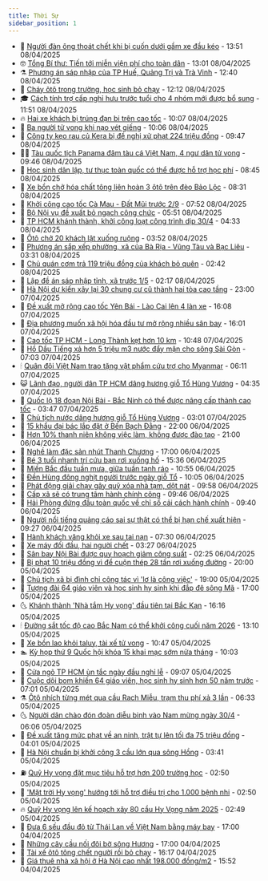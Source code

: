```yaml
---
title: Thời Sự
sidebar_position: 1
---
```


<!-- vnexpress-thoi-su:START -->
- 🦒 [Người đàn ông thoát chết khi bị cuốn dưới gầm xe đầu kéo](https://vnexpress.net/nguoi-dan-ong-thoat-chet-khi-bi-cuon-duoi-gam-xe-dau-keo-4871517.html) - 13:51 08/04/2025
- 🤓 [Tổng Bí thư: Tiến tới miễn viện phí cho toàn dân](https://vnexpress.net/tong-bi-thu-tien-toi-mien-vien-phi-cho-toan-dan-4871502.html) - 13:01 08/04/2025
- ⚗️ [Phương án sáp nhập của TP Huế, Quảng Trị và Trà Vinh](https://vnexpress.net/phuong-an-sap-nhap-cua-tp-hue-quang-tri-va-tra-vinh-4871385.html) - 12:40 08/04/2025
- 🌊 [Cháy ôtô trong trường, học sinh bỏ chạy](https://vnexpress.net/chay-oto-trong-truong-hoc-sinh-bo-chay-4871488.html) - 12:12 08/04/2025
- 🎓 [Cách tính trợ cấp nghỉ hưu trước tuổi cho 4 nhóm mới được bổ sung](https://vnexpress.net/cach-tinh-tro-cap-nghi-huu-truoc-tuoi-cho-4-nhom-moi-duoc-bo-sung-4871426.html) - 11:51 08/04/2025
- 🔥 [Hai xe khách bị trúng đạn bi trên cao tốc](https://vnexpress.net/hai-xe-khach-bi-trung-dan-bi-tren-cao-toc-4871391.html) - 10:07 08/04/2025
- 🦏 [Ba người tử vong khi nạo vét giếng](https://vnexpress.net/ba-nguoi-tu-vong-khi-nao-vet-gieng-4871447.html) - 10:06 08/04/2025
- 👺 [Công ty kẹo rau củ Kera bị đề nghị xử phạt 224 triệu đồng](https://vnexpress.net/cong-ty-keo-rau-cu-kera-bi-de-nghi-xu-phat-224-trieu-dong-4871399.html) - 09:47 08/04/2025
- 🧑‍🏫 [Tàu quốc tịch Panama đâm tàu cá Việt Nam, 4 ngư dân tử vong](https://vnexpress.net/tau-quoc-tich-panama-dam-tau-ca-viet-nam-4-ngu-dan-tu-vong-4871337.html) - 09:46 08/04/2025
- 🚦 [Học sinh dân lập, tư thục toàn quốc có thể được hỗ trợ học phí](https://vnexpress.net/hoc-sinh-dan-lap-tu-thuc-toan-quoc-co-the-duoc-ho-tro-hoc-phi-4871365.html) - 08:45 08/04/2025
- 🎉 [Xe bồn chở hóa chất tông liên hoàn 3 ôtô trên đèo Bảo Lộc](https://vnexpress.net/xe-bon-cho-hoa-chat-tong-lien-hoan-3-oto-tren-deo-bao-loc-4871377.html) - 08:31 08/04/2025
- 🦒 [Khởi công cao tốc Cà Mau - Đất Mũi trước 2/9](https://vnexpress.net/khoi-cong-cao-toc-ca-mau-dat-mui-truoc-2-9-4871318.html) - 07:52 08/04/2025
- 🤗 [Bộ Nội vụ đề xuất bỏ ngạch công chức](https://vnexpress.net/bo-noi-vu-de-xuat-bo-ngach-cong-chuc-4871162.html) - 05:51 08/04/2025
- 💼 [TP HCM khánh thành, khởi công loạt công trình dịp 30/4](https://vnexpress.net/tp-hcm-khanh-thanh-khoi-cong-loat-cong-trinh-dip-30-4-4871216.html) - 04:33 08/04/2025
- 🤩 [Ôtô chở 20 khách lật xuống ruộng](https://vnexpress.net/oto-cho-20-khach-lat-xuong-ruong-4871202.html) - 03:52 08/04/2025
- 🤡 [Phương án sắp xếp phường, xã của Bà Rịa - Vũng Tàu và Bạc Liêu](https://vnexpress.net/phuong-an-sap-xep-phuong-xa-cua-ba-ria-vung-tau-va-bac-lieu-4871186.html) - 03:31 08/04/2025
- 💯 [Chủ quán cơm trả 119 triệu đồng của khách bỏ quên](https://vnexpress.net/chu-quan-com-tra-119-trieu-dong-cua-khach-bo-quen-4871102.html) - 02:42 08/04/2025
- 👺 [Lập đề án sáp nhập tỉnh, xã trước 1/5](https://vnexpress.net/lap-de-an-sap-nhap-tinh-xa-truoc-1-5-4871107.html) - 02:17 08/04/2025
- 🌮 [Hà Nội dự kiến xây lại 30 chung cư cũ thành hai tòa cao tầng](https://vnexpress.net/ha-noi-du-kien-xay-lai-30-chung-cu-cu-thanh-hai-toa-cao-tang-4871029.html) - 23:00 07/04/2025
- 🥸 [Đề xuất mở rộng cao tốc Yên Bái - Lào Cai lên 4 làn xe](https://vnexpress.net/de-xuat-mo-rong-cao-toc-yen-bai-lao-cai-len-4-lan-xe-4871023.html) - 16:08 07/04/2025
- 🐻 [Địa phương muốn xã hội hóa đầu tư mở rộng nhiều sân bay](https://vnexpress.net/dia-phuong-muon-xa-hoi-hoa-dau-tu-mo-rong-nhieu-san-bay-4870956.html) - 16:01 07/04/2025
- 👀 [Cao tốc TP HCM - Long Thành kẹt hơn 10 km](https://vnexpress.net/cao-toc-tp-hcm-long-thanh-ket-hon-10-km-4870990.html) - 10:48 07/04/2025
- 🤔 [Hồ Dầu Tiếng xả hơn 5 triệu m3 nước đẩy mặn cho sông Sài Gòn](https://vnexpress.net/ho-dau-tieng-xa-hon-5-trieu-m3-nuoc-day-man-cho-song-sai-gon-4870958.html) - 07:03 07/04/2025
- 🕯 [Quân đội Việt Nam trao tặng vật phẩm cứu trợ cho Myanmar](https://vnexpress.net/quan-doi-viet-nam-trao-tang-vat-pham-cuu-tro-cho-myanmar-4870917.html) - 06:11 07/04/2025
- 😺 [Lãnh đạo, người dân TP HCM dâng hương giỗ Tổ Hùng Vương](https://vnexpress.net/lanh-dao-nguoi-dan-tp-hcm-dang-huong-gio-to-hung-vuong-4870914.html) - 04:35 07/04/2025
- 🦆 [Quốc lộ 18 đoạn Nội Bài - Bắc Ninh có thể được nâng cấp thành cao tốc](https://vnexpress.net/quoc-lo-18-doan-noi-bai-bac-ninh-co-the-duoc-nang-cap-thanh-cao-toc-4870875.html) - 03:47 07/04/2025
- 🧰 [Chủ tịch nước dâng hương giỗ Tổ Hùng Vương](https://vnexpress.net/chu-tich-nuoc-dang-huong-gio-to-hung-vuong-4870850.html) - 03:01 07/04/2025
- 🦍 [15 khẩu đại bác lắp đặt ở Bến Bạch Đằng](https://vnexpress.net/15-khau-dai-bac-lap-dat-o-ben-bach-dang-4870820.html) - 22:00 06/04/2025
- 🧰 [Hơn 10% thanh niên không việc làm, không được đào tạo](https://vnexpress.net/hon-10-thanh-nien-khong-viec-lam-khong-duoc-dao-tao-4870777.html) - 21:00 06/04/2025
- 💃 [Nghề làm đặc sản nhút Thanh Chương](https://vnexpress.net/nghe-lam-dac-san-nhut-thanh-chuong-4870751.html) - 17:00 06/04/2025
- 🧰 [Bé 3 tuổi nhanh trí cứu bạn rơi xuống hố](https://vnexpress.net/be-3-tuoi-nhanh-tri-cuu-ban-roi-xuong-ho-4870793.html) - 15:36 06/04/2025
- 🚀 [Miền Bắc đầu tuần mưa, giữa tuần tạnh ráo](https://vnexpress.net/mien-bac-dau-tuan-mua-giua-tuan-tanh-rao-4870704.html) - 10:55 06/04/2025
- 🎊 [Đền Hùng đông nghịt người trước ngày giỗ Tổ](https://vnexpress.net/den-hung-dong-nghit-nguoi-truoc-ngay-gio-to-4870711.html) - 10:05 06/04/2025
- 🤭 [Phát động giải chạy gây quỹ xóa nhà tạm, dột nát](https://vnexpress.net/phat-dong-giai-chay-gay-quy-xoa-nha-tam-dot-nat-4870726.html) - 09:58 06/04/2025
- 🤗 [Cấp xã sẽ có trung tâm hành chính công](https://vnexpress.net/cap-xa-se-co-trung-tam-hanh-chinh-cong-4870743.html) - 09:46 06/04/2025
- 🌈 [Hải Phòng đứng đầu toàn quốc về chỉ số cải cách hành chính](https://vnexpress.net/hai-phong-dung-dau-toan-quoc-ve-chi-so-cai-cach-hanh-chinh-4870710.html) - 09:40 06/04/2025
- 🦣 [Người nổi tiếng quảng cáo sai sự thật có thể bị hạn chế xuất hiện](https://vnexpress.net/nguoi-noi-tieng-quang-cao-sai-su-that-co-the-bi-han-che-xuat-hien-4870732.html) - 09:27 06/04/2025
- 🎡 [Hành khách văng khỏi xe sau tai nạn](https://vnexpress.net/hanh-khach-vang-khoi-xe-sau-tai-nan-4870702.html) - 07:30 06/04/2025
- 🦏 [Xe máy đối đầu, hai người chết](https://vnexpress.net/xe-may-doi-dau-hai-nguoi-chet-4870647.html) - 03:27 06/04/2025
- 🎊 [Sân bay Nội Bài được quy hoạch giảm công suất](https://vnexpress.net/san-bay-noi-bai-duoc-quy-hoach-giam-cong-suat-4870605.html) - 02:25 06/04/2025
- 🫶 [Bị phạt 10 triệu đồng vì để cuộn thép 28 tấn rơi xuống đường](https://vnexpress.net/bi-phat-10-trieu-dong-vi-de-cuon-thep-28-tan-roi-xuong-duong-4870569.html) - 20:00 05/04/2025
- 🤔 [Chủ tịch xã bị đình chỉ công tác vì &#39;lơ là công việc&#39;](https://vnexpress.net/chu-tich-xa-bi-dinh-chi-cong-tac-vi-lo-la-cong-viec-4870550.html) - 19:00 05/04/2025
- 🤠 [Tượng đài 64 giáo viên và học sinh hy sinh khi đắp đê sông Mã](https://vnexpress.net/tuong-dai-64-giao-vien-va-hoc-sinh-hy-sinh-khi-dap-de-song-ma-4869196.html) - 17:00 05/04/2025
- 🌜 [Khánh thành &#39;Nhà tắm Hy vọng&#39; đầu tiên tại Bắc Kạn](https://vnexpress.net/khanh-thanh-nha-tam-hy-vong-dau-tien-tai-bac-kan-4870263.html) - 16:16 05/04/2025
- 🕯 [Đường sắt tốc độ cao Bắc Nam có thể khởi công cuối năm 2026](https://vnexpress.net/duong-sat-toc-do-cao-bac-nam-co-the-khoi-cong-cuoi-nam-2026-4870528.html) - 13:10 05/04/2025
- 🤔 [Xe bồn lao khỏi taluy, tài xế tử vong](https://vnexpress.net/xe-bon-lao-khoi-taluy-tai-xe-tu-vong-4870487.html) - 10:47 05/04/2025
- 🏊 [Kỳ họp thứ 9 Quốc hội khóa 15 khai mạc sớm nửa tháng](https://vnexpress.net/ky-hop-thu-9-quoc-hoi-khoa-15-khai-mac-som-nua-thang-4870489.html) - 10:03 05/04/2025
- 🌮 [Cửa ngõ TP HCM ùn tắc ngày đầu nghỉ lễ](https://vnexpress.net/cua-ngo-tp-hcm-un-tac-ngay-dau-nghi-le-4870476.html) - 09:07 05/04/2025
- 🫣 [Cuộc dội bom khiến 64 giáo viên, học sinh hy sinh hơn 50 năm trước](https://vnexpress.net/cuoc-doi-bom-khien-64-giao-vien-hoc-sinh-hy-sinh-hon-50-nam-truoc-4869152.html) - 07:01 05/04/2025
- ⚗️ [Ôtô nhích từng mét qua cầu Rạch Miễu, trạm thu phí xả 3 lần](https://vnexpress.net/oto-nhich-tung-met-qua-cau-rach-mieu-tram-thu-phi-xa-3-lan-4870425.html) - 06:33 05/04/2025
- 🌜 [Người dân chào đón đoàn diễu binh vào Nam mừng ngày 30/4](https://vnexpress.net/nguoi-dan-chao-don-doan-dieu-binh-vao-nam-mung-ngay-30-4-4870413.html) - 06:06 05/04/2025
- 🌁 [Đề xuất tăng mức phạt về an ninh, trật tự lên tối đa 75 triệu đồng](https://vnexpress.net/de-xuat-tang-muc-phat-ve-an-ninh-trat-tu-len-toi-da-75-trieu-dong-4869912.html) - 04:01 05/04/2025
- 🐲 [Hà Nội chuẩn bị khởi công 3 cầu lớn qua sông Hồng](https://vnexpress.net/ha-noi-chuan-bi-khoi-cong-3-cau-lon-qua-song-hong-4870351.html) - 03:41 05/04/2025
- ⛽️ [Quỹ Hy vọng đặt mục tiêu hỗ trợ hơn 200 trường học](https://vnexpress.net/quy-hy-vong-dat-muc-tieu-ho-tro-hon-200-truong-hoc-4870142.html) - 02:50 05/04/2025
- 🗽 [&#39;Mặt trời Hy vọng&#39; hướng tới hỗ trợ điều trị cho 1.000 bệnh nhi](https://vnexpress.net/mat-troi-hy-vong-huong-toi-ho-tro-dieu-tri-cho-1-000-benh-nhi-4870178.html) - 02:50 05/04/2025
- 🔥 [Quỹ Hy vọng lên kế hoạch xây 80 cầu Hy Vọng năm 2025](https://vnexpress.net/quy-hy-vong-len-ke-hoach-xay-80-cau-hy-vong-nam-2025-4870183.html) - 02:49 05/04/2025
- 💯 [Đưa 6 sếu đầu đỏ từ Thái Lan về Việt Nam bằng máy bay](https://vnexpress.net/dua-6-seu-dau-do-tu-thai-lan-ve-viet-nam-bang-may-bay-4870186.html) - 17:00 04/04/2025
- 🦆 [Những cây cầu nối đôi bờ sông Hương](https://vnexpress.net/nhung-cay-cau-noi-doi-bo-song-huong-4867058.html) - 17:00 04/04/2025
- 🫣 [Tài xế ôtô tông chết người rồi bỏ chạy](https://vnexpress.net/tai-xe-oto-tong-chet-nguoi-roi-bo-chay-4870251.html) - 16:17 04/04/2025
- 🤡 [Giá thuê nhà xã hội ở Hà Nội cao nhất 198.000 đồng/m2](https://vnexpress.net/gia-thue-nha-xa-hoi-o-ha-noi-cao-nhat-198-000-dong-m2-4870237.html) - 15:52 04/04/2025<!-- vnexpress-thoi-su:END -->